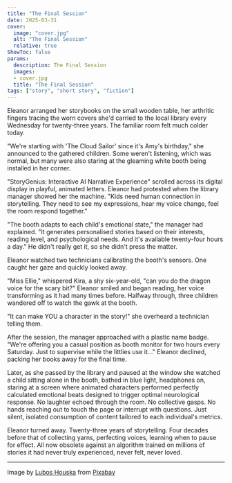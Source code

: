 ```yaml
---
title: "The Final Session"
date: 2025-03-31
cover:
  image: "cover.jpg"
  alt: "The Final Session"
  relative: true
ShowToc: false
params:
  description: The Final Session 
  images:
  - cover.jpg
  title: "The Final Session"
tags: ["story", "short story", "fiction"]
---
```


Eleanor arranged her storybooks on the small wooden table, her arthritic fingers tracing the worn covers she'd carried to the local library every Wednesday for twenty-three years. The familiar room felt much colder today.

"We're starting with 'The Cloud Sailor' since it's Amy's birthday," she announced to the gathered children. Some weren't listening, which was normal, but many were also staring at the gleaming white booth being installed in her corner.

"StoryGenius: Interactive AI Narrative Experience" scrolled across its digital display in playful, animated letters. Eleanor had protested when the library manager showed her the machine. "Kids need human connection in storytelling. They need to see my expressions, hear my voice change, feel the room respond together."

"The booth adapts to each child's emotional state," the manager had explained. "It generates personalised stories based on their interests, reading level, and psychological needs. And it's available twenty-four hours a day." He didn't really get it, so she didn't press the matter.

Eleanor watched two technicians calibrating the booth's sensors. One caught her gaze and quickly looked away.

"Miss Ellie," whispered Kira, a shy six-year-old, "can you do the dragon voice for the scary bit?" Eleanor smiled and began reading, her voice transforming as it had many times before. Halfway through, three children wandered off to watch the gawk at the booth.

"It can make YOU a character in the story!" she overheard a technician telling them.

After the session, the manager approached with a plastic name badge. "We're offering you a casual position as booth monitor for two hours every Saturday. Just to supervise while the littlies use it..." Eleanor declined, packing her books away for the final time.

Later, as she passed by the library and paused at the window she watched a child sitting alone in the booth, bathed in blue light, headphones on, staring at a screen where animated characters performed perfectly calculated emotional beats designed to trigger optimal neurological response. No laughter echoed through the room. No collective gasps. No hands reaching out to touch the page or interrupt with questions. Just silent, isolated consumption of content tailored to each individual's metrics.

Eleanor turned away. Twenty-three years of storytelling. Four decades before that of collecting yarns, perfecting voices, learning when to pause for effect. All now obsolete against an algorithm trained on millions of stories it had never truly experienced, never felt, never loved.

---

Image by <a href="https://pixabay.com/users/luboshouska-198496/?utm_source=link-attribution&utm_medium=referral&utm_campaign=image&utm_content=1204029">Lubos Houska</a> from <a href="https://pixabay.com//?utm_source=link-attribution&utm_medium=referral&utm_campaign=image&utm_content=1204029">Pixabay</a>